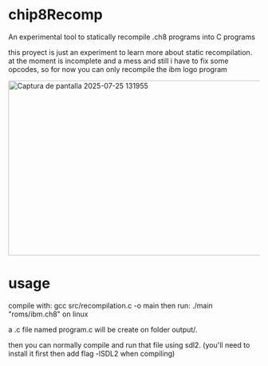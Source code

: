 # chip8Recomp
An experimental tool to statically recompile .ch8 programs into C programs

this proyect is just an experiment to learn more about static recompilation.
at the moment is incomplete and a mess and still i have to fix some opcodes, so for now you can only recompile the ibm logo program

<img width="649" height="350" alt="Captura de pantalla 2025-07-25 131955" src="https://github.com/user-attachments/assets/7281915f-ef3f-409c-8921-7fd315717f44" />

# usage
compile with: gcc src/recompilation.c -o main
then run: ./main "roms/ibm.ch8" on linux

a .c file named program.c will be create on folder output/.

then you can normally compile and run that file using sdl2. (you'll need to install it first then add flag -lSDL2 when compiling)
